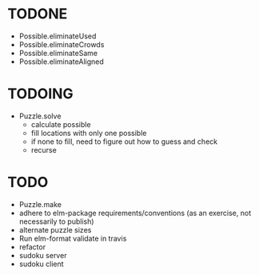 # TODONE

+ Possible.eliminateUsed
+ Possible.eliminateCrowds
+ Possible.eliminateSame
+ Possible.eliminateAligned

# TODOING

+ Puzzle.solve
  + calculate possible
  + fill locations with only one possible
  + if none to fill, need to figure out how to guess and check
  + recurse

# TODO

+ Puzzle.make
+ adhere to elm-package requirements/conventions (as an exercise, not necessarily to publish)
+ alternate puzzle sizes
+ Run elm-format validate in travis
+ refactor
+ sudoku server
+ sudoku client
